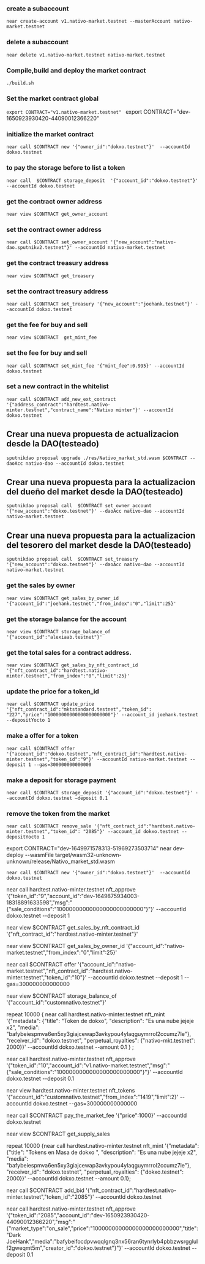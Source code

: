 
### create a subaccount
`near create-account v1.nativo-market.testnet --masterAccount nativo-market.testnet`
### delete a subaccount
`near delete v1.nativo-market.testnet nativo-market.testnet`

### Compile,build and deploy the market contract 
`./build.sh`
### Set the market contract global
`export CONTRACT="v1.nativo-market.testnet" `
export CONTRACT="dev-1650923930420-44090012366220" 
### initialize the market contract
`near call $CONTRACT new '{"owner_id":"dokxo.testnet"}'  --accountId dokxo.testnet`
### to pay the storage before to list a token
`near call  $CONTRACT storage_deposit  '{"account_id":"dokxo.testnet"}' --accountId dokxo.testnet`

### get the contract owner address
`near view $CONTRACT get_owner_account`

### set the contract owner address
`near call $CONTRACT set_owner_account '{"new_account":"nativo-dao.sputnikv2.testnet"}' --accountId nativo-market.testnet`

### get the contract treasury address
`near view $CONTRACT get_treasury`

### set the contract treasury address
`near call $CONTRACT set_treasury '{"new_account":"joehank.testnet"}' --accountId dokxo.testnet`

### get the fee for buy and sell 
`near view $CONTRACT  get_mint_fee`
### set the fee for buy and sell 
`near call $CONTRACT set_mint_fee '{"mint_fee":0.995}' --accountId dokxo.testnet`

### set a new contract in the whitelist
`near call $CONTRACT add_new_ext_contract '{"address_contract":"hardtest.nativo-minter.testnet","contract_name":"Nativo minter"}' --accountId dokxo.testnet`

## Crear una nueva propuesta de actualizacion desde la DAO(testeado)
`sputnikdao proposal upgrade ./res/Nativo_market_std.wasm $CONTRACT --daoAcc nativo-dao --accountId dokxo.testnet`

## Crear una nueva propuesta para la actualizacion del dueño del market desde la DAO(testeado)
`sputnikdao proposal call  $CONTRACT set_owner_account '{"new_account":"dokxo.testnet"}' --daoAcc nativo-dao --accountId nativo-market.testnet`

## Crear una nueva propuesta para la actualizacion del tesorero del market desde la DAO(testeado)
`sputnikdao proposal call  $CONTRACT set_treasury '{"new_account":"dokxo.testnet"}' --daoAcc nativo-dao --accountId nativo-market.testnet`

 
### get the sales  by owner 
`near view $CONTRACT get_sales_by_owner_id '{"account_id":"joehank.testnet","from_index":"0","limit":25}'`

### get the storage balance for the account
`near view $CONTRACT storage_balance_of  '{"account_id":"alexiaab.testnet"}'`
### get the total sales for a contract address.
`near view $CONTRACT get_sales_by_nft_contract_id '{"nft_contract_id":"hardtest.nativo-minter.testnet","from_index":"0","limit":25}'`

### update the price for a token_id
`near call $CONTRACT update_price '{"nft_contract_id":"mktstandard.testnet","token_id": "227","price":"10000000000000000000000"}' --account_id joehank.testnet --depositYocto 1`

### make a offer for a token 
`near call $CONTRACT offer '{"account_id":"dokxo.testnet","nft_contract_id":"hardtest.nativo-minter.testnet","token_id":"9"}' --accountId nativo-market.testnet --deposit 1 --gas=300000000000000`

### make a deposit for storage payment 
`near call $CONTRACT storage_deposit '{"account_id":"dokxo.testnet"}' --accountId dokxo.testnet —deposit 0.1`

### remove the token from the market
`near call $CONTRACT remove_sale '{"nft_contract_id":"hardtest.nativo-minter.testnet","token_id": "2085"}' --account_id dokxo.testnet --depositYocto 1`
 



export CONTRACT="dev-1649971578313-51969273503714" 
near dev-deploy --wasmFile target/wasm32-unknown-unknown/release/Nativo_market_std.wasm

`near call $CONTRACT new '{"owner_id":"dokxo.testnet"}'  --accountId dokxo.testnet`










near call hardtest.nativo-minter.testnet nft_approve '{"token_id":"9","account_id":"dev-1649875934003-18318891633598","msg":"{\"sale_conditions\":\"10000000000000000000000000\"}"}' --accountId dokxo.testnet --deposit 1



near view $CONTRACT get_sales_by_nft_contract_id '{"nft_contract_id":"hardtest.nativo-minter.testnet"}'

near view $CONTRACT get_sales_by_owner_id '{"account_id":"nativo-market.testnet","from_index":"0","limit":25}'


near call $CONTRACT offer '{"account_id":"nativo-market.testnet","nft_contract_id":"hardtest.nativo-minter.testnet","token_id":"10"}' --accountId dokxo.testnet --deposit 1 --gas=300000000000000

near view $CONTRACT storage_balance_of  '{"account_id":"customnativo.testnet"}'


repeat 10000 {
    near call hardtest.nativo-minter.testnet nft_mint '{"metadata": {"title": "Token de dokxo", "description": "Es una nube jejeje x2", "media": "bafybeiespmva6en5xy3giajcewap3avkypou4ylaqguymrrol2ccumz7le"}, "receiver_id": "dokxo.testnet", "perpetual_royalties": {"nativo-mkt.testnet": 2000}}' --accountId dokxo.testnet --amount 0.1
}  ;

near call hardtest.nativo-minter.testnet nft_approve '{"token_id":"10","account_id":"v1.nativo-market.testnet","msg":"{\"sale_conditions\":\"1000000000000000000000000\"}"}' --accountId dokxo.testnet --deposit 0.1


near view hardtest.nativo-minter.testnet nft_tokens '{"account_id":"customnativo.testnet","from_index":"1419","limit":2}' --accountId dokxo.testnet --gas=300000000000000

near call $CONTRACT pay_the_market_fee '{"price":1000}' --accountId dokxo.testnet

near view $CONTRACT get_supply_sales

repeat 10000 {near call hardtest.nativo-minter.testnet nft_mint '{"metadata": {"title": "Tokens en Masa de dokxo  ", "description": "Es una nube jejeje x2", "media": "bafybeiespmva6en5xy3giajcewap3avkypou4ylaqguymrrol2ccumz7le"}, "receiver_id": "dokxo.testnet", "perpetual_royalties": {"dokxo.testnet": 2000}}' --accountId dokxo.testnet --amount 0.1};

near call $CONTRACT add_bid '{"nft_contract_id":"hardtest.nativo-minter.testnet","token_id":"2085"}' --accountId dokxo.testnet    



near call hardtest.nativo-minter.testnet nft_approve '{"token_id":"2085","account_id":"dev-1650923930420-44090012366220","msg":"{\"market_type\":\"on_sale\",\"price\":\"10000000000000000000000000\",\"title\":\"Dark JoeHank\",\"media\":\"bafybeifocdpvwqqlgnq3nx56ran6tynrlyb4pbbzwsrgglulf2gweqmt5m\",\"creator_id\":\"dokxo.testnet\"}"}' --accountId dokxo.testnet --deposit 0.1